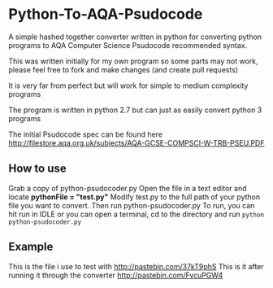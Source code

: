 Python-To-AQA-Psudocode
=======================

A simple hashed together converter written in python for converting python programs to AQA Computer Science Psudocode recommended syntax.

This was written initially for my own program so some parts may not work, please feel free to fork and make changes (and create pull requests)

It is very far from perfect but will work for simple to medium complexity programs

The program is written in python 2.7 but can just as easily convert python 3 programs

The initial Psudocode spec can be found here http://filestore.aqa.org.uk/subjects/AQA-GCSE-COMPSCI-W-TRB-PSEU.PDF


How to use
-----------

Grab a copy of python-psudocoder.py
Open the file in a text editor and locate 
**pythonFile = "test.py"**
Modify test.py to the full path of your python file you want to convert.
Then run python-psudocoder.py
To run, you can hit run in IDLE or you can open a terminal, cd to the directory and run
```python python-psudocoder.py```

Example
-------

This is the file i use to test with http://pastebin.com/37kT9phS
This is it after running it through the converter http://pastebin.com/FvcuPGW4
